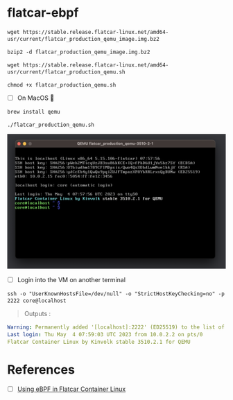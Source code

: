 # flatcar-ebpf

```
wget https://stable.release.flatcar-linux.net/amd64-usr/current/flatcar_production_qemu_image.img.bz2
```


```
bzip2 -d flatcar_production_qemu_image.img.bz2
```


```
wget https://stable.release.flatcar-linux.net/amd64-usr/current/flatcar_production_qemu.sh
```

```
chmod +x flatcar_production_qemu.sh
```

- [ ] On MacOS :apple:

```
brew install qemu
```


```
./flatcar_production_qemu.sh
```

<img src=images/Flatcar-QEMU.png width='' height='' > </img>

- [ ] Login into the VM on another terminal

```
ssh -o "UserKnownHostsFile=/dev/null" -o "StrictHostKeyChecking=no" -p 2222 core@localhost
```
> Outputs :
```yaml
Warning: Permanently added '[localhost]:2222' (ED25519) to the list of known hosts.
Last login: Thu May  4 07:59:03 UTC 2023 from 10.0.2.2 on pts/0
Flatcar Container Linux by Kinvolk stable 3510.2.1 for QEMU
```


# References

- [ ] [Using eBPF in Flatcar Container Linux](https://www.flatcar.org/blog/2021/04/using-ebpf-in-flatcar-container-linux/)
